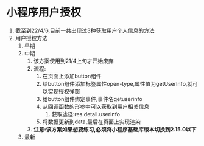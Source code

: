# 小程序用户授权

1. 截至到22/4/6,目前一共出现过3种获取用户个人信息的方法
2. 用户授权方法
   1. 早期
   2. 中期
      1. 该方案使用到21/4上旬才开始废弃
      2. 流程:
         1. 在页面上添加button组件
         2. 给button组件添加标签属性open-type,属性值为getUserInfo,就可以实现授权弹窗
         3. 给button组件绑定事件,事件名getuserinfo
         4. 从回调函数的形参中可以获取到用户相关信息
            1. 获取途径:res.detail.userInfo
         5. 将数据更新到data,最后在页面上实现渲染
      3. **注意:该方案如果想要练习,必须将小程序基础库版本切换到2.15.0以下**
   3. 最新